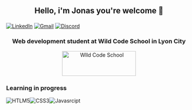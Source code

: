 ## <p align="center">Hello, i'm Jonas you're welcome 👋</p>

<a href="https://www.linkedin.com/in/jonas-jallet-88a560184" rel="nofollow"><img alt="LinkedIn" src="https://img.shields.io/badge/LinkedIn-0077B5?style=for-the-badge&logo=linkedin&logoColor=white" style="max-width: 100%;"></a>
<a href="mailto:jonas.jallet@gmail.com"><img src="https://img.shields.io/badge/Gmail-D14836?style=for-the-badge&logo=gmail&logoColor=white" alt="Gmail" style="max-width: 100%;"></a>
<a href="https://discordapp.com/users/160507796633157633"><img src="https://img.shields.io/badge/Discord-7289DA?style=for-the-badge&logo=discord&logoColor=white" alt="Discord" style="max-width: 100%;"></a>




### <p align="center">Web development student at Wild Code School in Lyon City</p>
<p align="center"><a href="https://www.wildcodeschool.com/"><img src="https://www.wildcodeschool.com/static/imgs/logo.png" width="200" height="68" align="center" alt="WIld Code School"></a></p>


### Learning in progress
<img src="https://img.shields.io/badge/HTML5-E34F26?style=for-the-badge&logo=html5&logoColor=white" alt="HTLM5"><img src="https://img.shields.io/badge/CSS3-1572B6?style=for-the-badge&logo=css3&logoColor=white" alt="CSS3"><img src="https://img.shields.io/badge/JavaScript-F7DF1E?style=for-the-badge&logo=javascript&logoColor=black" alt="Javasrcipt">




